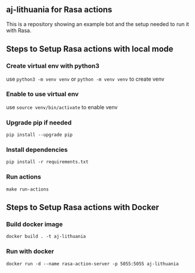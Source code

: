 ## aj-lithuania for Rasa actions
This is a repository showing an example bot and the setup needed to run it with Rasa.

## Steps to Setup Rasa actions with local mode

### Create virtual env with python3
use `python3 -m venv venv` or `python -m venv venv` to create venv

### Enable to use virtual env
use `source venv/bin/activate` to enable venv

### Upgrade pip if needed
`pip install --upgrade pip`

### Install dependencies
`pip install -r requirements.txt`

### Run actions
`make run-actions`

## Steps to Setup Rasa actions with Docker

### Build docker image
`docker build . -t aj-lithuania`

### Run with docker
`docker run -d --name rasa-action-server -p 5055:5055 aj-lithuania`
